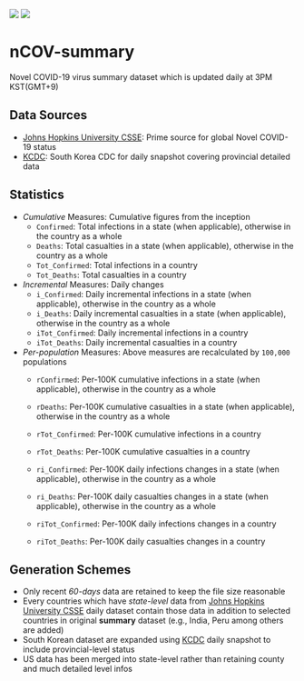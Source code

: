 ![](https://img.shields.io/github/last-commit/staedi/nCOV-summary/master) ![](https://img.shields.io/github/commit-activity/w/staedi/nCOV-summary)

# nCOV-summary
Novel COVID-19 virus summary dataset which is updated daily at 3PM KST(GMT+9)

## Data Sources
* [Johns Hopkins University CSSE](https://github.com/CSSEGISandData/COVID-19): Prime source for global Novel COVID-19 status
* [KCDC](http://ncov.mohw.go.kr): South Korea CDC for daily snapshot covering provincial detailed data

## Statistics
* *Cumulative* Measures: Cumulative figures from the inception
  * `Confirmed`: Total infections in a state (when applicable), otherwise in the country as a whole
  * `Deaths`: Total casualties in a state (when applicable), otherwise in the country as a whole 
  * `Tot_Confirmed`: Total infections in a country
  * `Tot_Deaths`: Total casualties in a country
* *Incremental* Measures: Daily changes
  * `i_Confirmed`: Daily incremental infections in a state (when applicable), otherwise in the country as a whole
  * `i_Deaths`: Daily incremental casualties in a state (when applicable), otherwise in the country as a whole 
  * `iTot_Confirmed`: Daily incremental infections in a country
  * `iTot_Deaths`: Daily incremental casualties in a country
* *Per-population* Measures: Above measures are recalculated by `100,000` populations
  * `rConfirmed`: Per-100K cumulative infections in a state (when applicable), otherwise in the country as a whole
  * `rDeaths`: Per-100K cumulative casualties in a state (when applicable), otherwise in the country as a whole 
  * `rTot_Confirmed`: Per-100K cumulative infections in a country
  * `rTot_Deaths`: Per-100K cumulative casualties in a country
  
  * `ri_Confirmed`: Per-100K daily infections changes in a state (when applicable), otherwise in the country as a whole
  * `ri_Deaths`: Per-100K daily casualties changes  in a state (when applicable), otherwise in the country as a whole 
  * `riTot_Confirmed`: Per-100K daily infections changes in a country
  * `riTot_Deaths`: Per-100K daily casualties changes in a country

## Generation Schemes
* Only recent *60-days* data are retained to keep the file size reasonable
* Every countries which have *state-level* data from [Johns Hopkins University CSSE](https://github.com/CSSEGISandData/COVID-19) daily dataset contain those data in addition to selected countries in original **summary** dataset (e.g., India, Peru among others are added)
* South Korean dataset are expanded using [KCDC](http://ncov.mohw.go.kr) daily snapshot to include provincial-level status
* US data has been merged into state-level rather than retaining county and much detailed level infos
